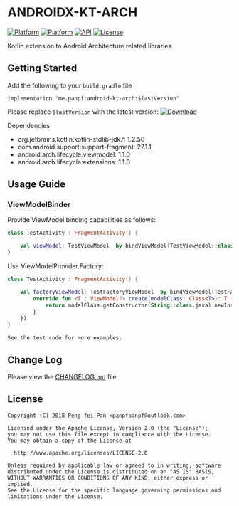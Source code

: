 # ANDROIDX-KT-ARCH

[![Platform][platform_android_icon]][platform_android_link]
[![Platform][platform_kotlin_icon]][platform_kotlin_link]
[![API][min_api_icon]][min_api_link]
[![License][license_icon]][license_link]

Kotlin extension to Android Architecture related libraries

## Getting Started

Add the following to your `build.gradle` file

```grovvy
implementation "me.panpf:android-kt-arch:$lastVersion"
```

Please replace `$lastVersion` with the latest version: [![Download][version_icon]][version_link]

Dependencies:
* org.jetbrains.kotlin:kotlin-stdlib-jdk7: 1.2.50
* com.android.support:support-fragment: 27.1.1
* android.arch.lifecycle:viewmodel: 1.1.0
* android.arch.lifecycle:extensions: 1.1.0

## Usage Guide

### ViewModelBinder

Provide ViewModel binding capabilities as follows:

```kotlin
class TestActivity : FragmentActivity() {

    val viewModel: TestViewModel  by bindViewModel(TestViewModel::class)
}
```

Use ViewModelProvider.Factory:

```kotlin
class TestActivity : FragmentActivity() {

    val factoryViewModel: TestFactoryViewModel  by bindViewModel(TestFactoryViewModel::class, object : ViewModelProvider.Factory {
        override fun <T : ViewModel?> create(modelClass: Class<T>): T {
            return modelClass.getConstructor(String::class.java).newInstance("testFactoryViewModel")
        }
    })
}
```

`See the test code for more examples.`

## Change Log

Please view the [CHANGELOG.md] file


## License
    Copyright (C) 2018 Peng fei Pan <panpfpanpf@outlook.com>

    Licensed under the Apache License, Version 2.0 (the "License");
    you may not use this file except in compliance with the License.
    You may obtain a copy of the License at

      http://www.apache.org/licenses/LICENSE-2.0

    Unless required by applicable law or agreed to in writing, software
    distributed under the License is distributed on an "AS IS" BASIS,
    WITHOUT WARRANTIES OR CONDITIONS OF ANY KIND, either express or implied.
    See the License for the specific language governing permissions and
    limitations under the License.


[platform_android_icon]: https://img.shields.io/badge/Platform-Android-brightgreen.svg
[platform_android_link]: https://android.com
[platform_kotlin_icon]: https://img.shields.io/badge/Platform-Kotlin-blue.svg
[platform_kotlin_link]: http://kotlinlang.org
[min_api_icon]: https://img.shields.io/badge/API-14%2B-orange.svg
[min_api_link]: https://developer.android.com/about/dashboards/
[license_icon]: https://img.shields.io/badge/License-Apache%202-blue.svg
[license_link]: https://www.apache.org/licenses/LICENSE-2.0
[version_icon]: https://api.bintray.com/packages/panpf/maven/androidx-kt-arch/images/download.svg
[version_link]: https://bintray.com/panpf/maven/androidx-kt-arch/_latestVersion

[CHANGELOG.md]: CHANGELOG.md
